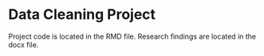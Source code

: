 # Data Cleaning Project
Project code is located in the RMD file. 
Research findings are located in the docx file.
